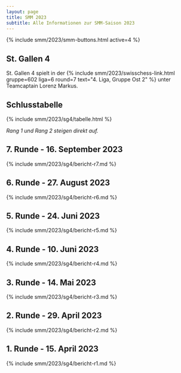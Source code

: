 ```yaml
---
layout: page
title: SMM 2023
subtitle: Alle Informationen zur SMM-Saison 2023
---
```


{% include smm/2023/smm-buttons.html active=4 %}

## St. Gallen 4

St. Gallen 4 spielt in der
{% include smm/2023/swisschess-link.html gruppe=602 liga=6 round=7 text="4. Liga, Gruppe Ost 2" %}
unter Teamcaptain Lorenz Markus.

## Schlusstabelle

{% include smm/2023/sg4/tabelle.html %}

_Rang 1 und Rang 2 steigen direkt auf._

## 7. Runde - 16. September 2023

{% include smm/2023/sg4/bericht-r7.md %}

## 6. Runde - 27. August 2023

{% include smm/2023/sg4/bericht-r6.md %}

## 5. Runde - 24. Juni 2023

{% include smm/2023/sg4/bericht-r5.md %}

## 4. Runde - 10. Juni 2023

{% include smm/2023/sg4/bericht-r4.md %}

## 3. Runde - 14. Mai 2023

{% include smm/2023/sg4/bericht-r3.md %}

## 2. Runde - 29. April 2023

{% include smm/2023/sg4/bericht-r2.md %}

## 1. Runde - 15. April 2023

{% include smm/2023/sg4/bericht-r1.md %}

<style>
table th, table td:nth-of-type(4) {
    white-space: nowrap;
}
</style>
